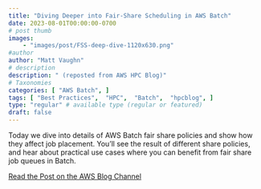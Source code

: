 ```yaml
---
title: "Diving Deeper into Fair-Share Scheduling in AWS Batch"
date: 2023-08-01T00:00:00-0700
# post thumb
images:
    - "images/post/FSS-deep-dive-1120x630.png"
#author
author: "Matt Vaughn"
# description
description: " (reposted from AWS HPC Blog)"
# Taxonomies
categories: [ "AWS Batch", ]
tags: [ "Best Practices",  "HPC",  "Batch",  "hpcblog", ]
type: "regular" # available type (regular or featured)
draft: false
---
```


Today we dive into details of AWS Batch fair share policies and show how they affect job placement. You’ll see the result of different share policies, and hear about practical use cases where you can benefit from fair share job queues in Batch.

<a href="https://aws.amazon.com/blogs/hpc/deep-dive-on-fair-share-scheduling-in-aws-batch/" class="btn btn-primary btn-lg active" role="button" aria-pressed="true" style="margin-top: 8px;">Read the Post on the AWS Blog Channel</a>
